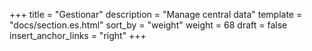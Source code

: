 +++
title = "Gestionar"
description = "Manage central data"
template = "docs/section.es.html"
sort_by = "weight"
weight = 68
draft = false
insert_anchor_links = "right"
+++
